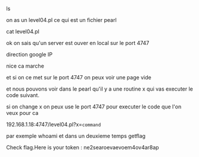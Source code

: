 
ls

on as un level04.pl ce qui est un fichier pearl

cat level04.pl

ok on sais qu'un server est ouver en local sur le port 4747

direction google IP

nice ca marche 

et si on ce met sur le port 4747 on peux voir une page vide 

et nous pouvons voir dans le pearl qu'il y a une routine x qui vas executer le code suivant.

si on change x on peux use le port 4747 pour executer le code que l'on veux pour ca 

192.168.1.18:4747/level04.pl?x=`command`

par exemple whoami et dans un deuxieme temps getflag 

Check flag.Here is your token : ne2searoevaevoem4ov4ar8ap 